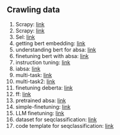 ## Crawling data
1. Scrapy: [link](https://viblo.asia/p/tap-tanh-crawl-du-lieu-voi-scrapy-framework-bWrZnW7rlxw)
2. Scrapy: [link](https://www.youtube.com/watch?v=mBoX_JCKZTE)
3. Sel: [link](https://viblo.asia/p/bai-1-gioi-thieu-ve-selenium-aWj538VwK6m)
4. getting bert embedding: [link](https://mccormickml.com/2019/05/14/BERT-word-embeddings-tutorial/)
5. understanding bert for absa: [link](https://paperswithcode.com/paper/understanding-pre-trained-bert-for-aspect)
6. finetuning bert with absa: [link](https://arxiv.org/abs/1903.09588)
7. instruction tuning: [link](https://medium.com/@veer15/the-hitchhikers-guide-to-instruction-tuning-large-language-models-d6441dbf1413)
8. iabsa: [link](https://github.com/kevinscaria/InstructABSA/blob/main/instructions.py)
9. multi-task: [link](https://arxiv.org/pdf/1912.07976)
10. multi-task2: [link](https://github.com/ScalaConsultants/Aspect-Based-Sentiment-Analysis)
11. finetuning deberta: [link](https://github.com/huberemanuel/DeBERTa/blob/master/ABSA-DeBERTa/DeBERTa_Experiment.ipynb)
12. ff: [link](https://github.com/nicolezattarin/BERT-Aspect-Based-Sentiment-Analysis)
13. pretrained absa: [link](https://huggingface.co/yangheng/deberta-v3-base-absa-v1.1)
14. simple-finetuning: [link](https://github.com/1tangerine1day/Aspect-Term-Extraction-and-Analysis)
15. LLM finetuning: [link](https://www.datacamp.com/tutorial/fine-tuning-large-language-models)
16. dataset for seqclassification: [link](https://huggingface.co/datasets/fancyzhx/ag_news?row=99)
17. code template for seqclassification: [link](https://medium.com/@achillesmoraites/fine-tuning-roberta-for-topic-classification-with-hugging-face-transformers-and-datasets-library-c6f8432d0820)